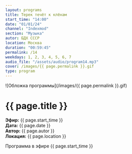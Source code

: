 ```yaml
---
layout: programs
title: Терек течёт к клёнам
start_time: "14:00"
date: "01/01/24"
channel: "Indexmod"
section: "Музыка"
autor: БДХ СССР
location: Москва
duration: "00:59:45"
permalink: /14
weekdays: 1, 2, 3, 4, 5, 6, 7
audio_file: "/assets/audio/program14.mp3"
cover: /images/{{ page.permalink }}.gif
type: program
---
```


![Обложка программы](/images/{{ page.permalink }}.gif)

# {{ page.title }}

**Эфир:** {{ page.start_time }}  
**Дата:** {{ page.date }}  
**Автор:** {{ page.autor }}  
**Локация:** {{ page.location }}

Программа в эфире {{ page.start_time }}

<p><audio id="audio-player">
  <source src="{{ page.audio_file }}" type="audio/mpeg">
  Ваш браузер не поддерживает воспроизведение аудио.
</audio></p>
